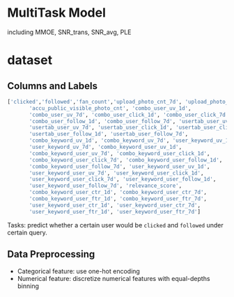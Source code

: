 # MultiTask Model
including MMOE, SNR_trans, SNR_avg, PLE

# dataset
## Columns and Labels

```py
['clicked','followed','fan_count','upload_photo_cnt_7d', 'upload_photo_cnt_30d',
       'accu_public_visible_photo_cnt', 'combo_user_uv_1d',
       'combo_user_uv_7d', 'combo_user_click_1d', 'combo_user_click_7d',
       'combo_user_follow_1d', 'combo_user_follow_7d', 'usertab_user_uv_1d',
       'usertab_user_uv_7d', 'usertab_user_click_1d', 'usertab_user_click_7d',
       'usertab_user_follow_1d', 'usertab_user_follow_7d',
       'combo_keyword_uv_1d', 'combo_keyword_uv_7d', 'user_keyword_uv_1d',
       'user_keyword_uv_7d', 'combo_keyword_user_uv_1d',
       'combo_keyword_user_uv_7d', 'combo_keyword_user_click_1d',
       'combo_keyword_user_click_7d', 'combo_keyword_user_follow_1d',
       'combo_keyword_user_follow_7d', 'user_keyword_user_uv_1d',
       'user_keyword_user_uv_7d', 'user_keyword_user_click_1d',
       'user_keyword_user_click_7d', 'user_keyword_user_follow_1d',
       'user_keyword_user_follow_7d', 'relevance_score',
       'combo_keyword_user_ctr_1d', 'combo_keyword_user_ctr_7d',
       'combo_keyword_user_ftr_1d', 'combo_keyword_user_ftr_7d',
       'user_keyword_user_ctr_1d', 'user_keyword_user_ctr_7d',
       'user_keyword_user_ftr_1d', 'user_keyword_user_ftr_7d']
```

Tasks: predict whether a certain user would be `clicked` and `followed` under certain query. 


## Data Preprocessing
- Categorical feature: use one-hot encoding
- Numerical feature: discretize numerical features with equal-depths binning






